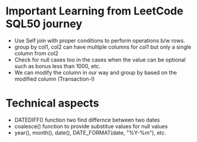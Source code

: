 # Important Learning from LeetCode SQL50 journey

- Use Self join with proper conditions to perform operations b/w rows.
- group by col1, col2 can have multiple columns for col1 but only a single column from col2
- Check for null cases too in the cases when the value can be optional such as bonus less than 1000, etc.
- We can modify the column in our way and group by based on the modified column (Transaction-I)




# Technical aspects
- DATEDIFF() function two find differnce between two dates
- coalesce() function to provide substitue values for null values
- year(), month(), date(), DATE_FORMAT(date, "%Y-%m"), etc.
